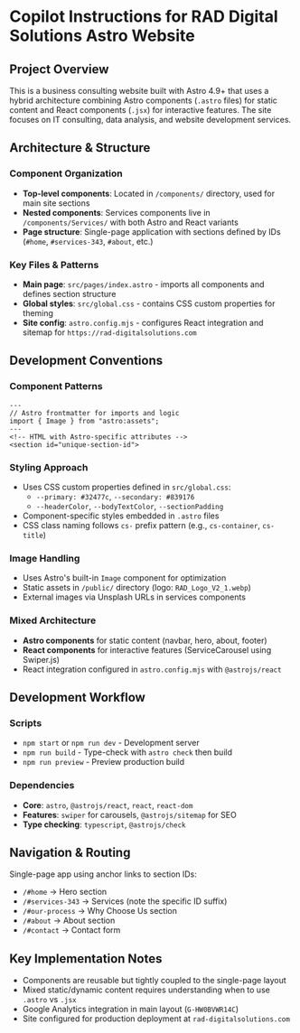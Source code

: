 # Copilot Instructions for RAD Digital Solutions Astro Website

## Project Overview
This is a business consulting website built with Astro 4.9+ that uses a hybrid architecture combining Astro components (`.astro` files) for static content and React components (`.jsx`) for interactive features. The site focuses on IT consulting, data analysis, and website development services.

## Architecture & Structure

### Component Organization
- **Top-level components**: Located in `/components/` directory, used for main site sections
- **Nested components**: Services components live in `/components/Services/` with both Astro and React variants
- **Page structure**: Single-page application with sections defined by IDs (`#home`, `#services-343`, `#about`, etc.)

### Key Files & Patterns
- **Main page**: `src/pages/index.astro` - imports all components and defines section structure
- **Global styles**: `src/global.css` - contains CSS custom properties for theming
- **Site config**: `astro.config.mjs` - configures React integration and sitemap for `https://rad-digitalsolutions.com`

## Development Conventions

### Component Patterns
```astro
---
// Astro frontmatter for imports and logic
import { Image } from "astro:assets";
---
<!-- HTML with Astro-specific attributes -->
<section id="unique-section-id">
```

### Styling Approach
- Uses CSS custom properties defined in `src/global.css`:
  - `--primary: #32477c`, `--secondary: #839176`
  - `--headerColor`, `--bodyTextColor`, `--sectionPadding`
- Component-specific styles embedded in `.astro` files
- CSS class naming follows `cs-` prefix pattern (e.g., `cs-container`, `cs-title`)

### Image Handling
- Uses Astro's built-in `Image` component for optimization
- Static assets in `/public/` directory (logo: `RAD_Logo_V2_1.webp`)
- External images via Unsplash URLs in services components

### Mixed Architecture
- **Astro components** for static content (navbar, hero, about, footer)
- **React components** for interactive features (ServiceCarousel using Swiper.js)
- React integration configured in `astro.config.mjs` with `@astrojs/react`

## Development Workflow

### Scripts
- `npm start` or `npm run dev` - Development server
- `npm run build` - Type-check with `astro check` then build
- `npm run preview` - Preview production build

### Dependencies
- **Core**: `astro`, `@astrojs/react`, `react`, `react-dom`
- **Features**: `swiper` for carousels, `@astrojs/sitemap` for SEO
- **Type checking**: `typescript`, `@astrojs/check`

## Navigation & Routing
Single-page app using anchor links to section IDs:
- `/#home` → Hero section
- `/#services-343` → Services (note the specific ID suffix)
- `/#our-process` → Why Choose Us section
- `/#about` → About section
- `/#contact` → Contact form

## Key Implementation Notes
- Components are reusable but tightly coupled to the single-page layout
- Mixed static/dynamic content requires understanding when to use `.astro` vs `.jsx`
- Google Analytics integration in main layout (`G-HW0BVWR14C`)
- Site configured for production deployment at `rad-digitalsolutions.com`